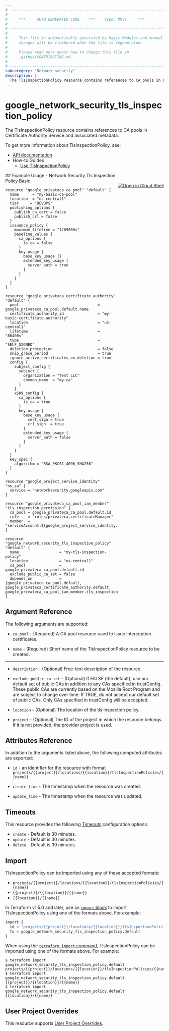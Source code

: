 ```yaml
---
# ----------------------------------------------------------------------------
#
#     ***     AUTO GENERATED CODE    ***    Type: MMv1     ***
#
# ----------------------------------------------------------------------------
#
#     This file is automatically generated by Magic Modules and manual
#     changes will be clobbered when the file is regenerated.
#
#     Please read more about how to change this file in
#     .github/CONTRIBUTING.md.
#
# ----------------------------------------------------------------------------
subcategory: "Network security"
description: |-
  The TlsInspectionPolicy resource contains references to CA pools in Certificate Authority Service and associated metadata.
---
```


# google\_network\_security\_tls\_inspection\_policy

The TlsInspectionPolicy resource contains references to CA pools in Certificate Authority Service and associated metadata.


To get more information about TlsInspectionPolicy, see:

* [API documentation](https://cloud.google.com/secure-web-proxy/docs/reference/network-security/rest/v1/projects.locations.tlsInspectionPolicies)
* How-to Guides
    * [Use TlsInspectionPolicy](https://cloud.google.com/secure-web-proxy/docs/tls-inspection-overview)

<div class = "oics-button" style="float: right; margin: 0 0 -15px">
  <a href="https://console.cloud.google.com/cloudshell/open?cloudshell_git_repo=https%3A%2F%2Fgithub.com%2Fterraform-google-modules%2Fdocs-examples.git&cloudshell_working_dir=network_security_tls_inspection_policy_basic&cloudshell_image=gcr.io%2Fcloudshell-images%2Fcloudshell%3Alatest&open_in_editor=main.tf&cloudshell_print=.%2Fmotd&cloudshell_tutorial=.%2Ftutorial.md" target="_blank">
    <img alt="Open in Cloud Shell" src="//gstatic.com/cloudssh/images/open-btn.svg" style="max-height: 44px; margin: 32px auto; max-width: 100%;">
  </a>
</div>
## Example Usage - Network Security Tls Inspection Policy Basic


```hcl
resource "google_privateca_ca_pool" "default" {
  name      = "my-basic-ca-pool"
  location  = "us-central1"
  tier     = "DEVOPS"
  publishing_options {
    publish_ca_cert = false
    publish_crl = false
  }
  issuance_policy {
    maximum_lifetime = "1209600s"
    baseline_values {
      ca_options {
        is_ca = false
      }
      key_usage {
        base_key_usage {}
        extended_key_usage {
          server_auth = true
        }
      }
    }
  }
}

resource "google_privateca_certificate_authority" "default" {
  pool                                   = google_privateca_ca_pool.default.name
  certificate_authority_id               = "my-basic-certificate-authority"
  location                               = "us-central1"
  lifetime                               = "86400s"
  type                                   = "SELF_SIGNED"
  deletion_protection                    = false
  skip_grace_period                      = true
  ignore_active_certificates_on_deletion = true
  config {
    subject_config {
      subject {
        organization = "Test LLC"
        common_name  = "my-ca"
      }
    }
    x509_config {
      ca_options {
        is_ca = true
      }
      key_usage {
        base_key_usage {
          cert_sign = true
          crl_sign  = true
        }
        extended_key_usage {
          server_auth = false
        }
      }
    }
  }
  key_spec {
    algorithm = "RSA_PKCS1_4096_SHA256"
  }
}

resource "google_project_service_identity" "ns_sa" {
  service = "networksecurity.googleapis.com"
}

resource "google_privateca_ca_pool_iam_member" "tls_inspection_permission" {
  ca_pool = google_privateca_ca_pool.default.id
  role    = "roles/privateca.certificateManager"
  member  = "serviceAccount:${google_project_service_identity.ns_sa.email}"
}

resource "google_network_security_tls_inspection_policy" "default" {
  name                  = "my-tls-inspection-policy"
  location              = "us-central1"
  ca_pool               = google_privateca_ca_pool.default.id
  exclude_public_ca_set = false
  depends_on            = [google_privateca_ca_pool.default, google_privateca_certificate_authority.default, google_privateca_ca_pool_iam_member.tls_inspection_permission]
}
```

## Argument Reference

The following arguments are supported:


* `ca_pool` -
  (Required)
  A CA pool resource used to issue interception certificates.

* `name` -
  (Required)
  Short name of the TlsInspectionPolicy resource to be created.


- - -


* `description` -
  (Optional)
  Free-text description of the resource.

* `exclude_public_ca_set` -
  (Optional)
  If FALSE (the default), use our default set of public CAs in addition to any CAs specified in trustConfig. These public CAs are currently based on the Mozilla Root Program and are subject to change over time. If TRUE, do not accept our default set of public CAs. Only CAs specified in trustConfig will be accepted.

* `location` -
  (Optional)
  The location of the tls inspection policy.

* `project` - (Optional) The ID of the project in which the resource belongs.
    If it is not provided, the provider project is used.


## Attributes Reference

In addition to the arguments listed above, the following computed attributes are exported:

* `id` - an identifier for the resource with format `projects/{{project}}/locations/{{location}}/tlsInspectionPolicies/{{name}}`

* `create_time` -
  The timestamp when the resource was created.

* `update_time` -
  The timestamp when the resource was updated.


## Timeouts

This resource provides the following
[Timeouts](https://developer.hashicorp.com/terraform/plugin/sdkv2/resources/retries-and-customizable-timeouts) configuration options:

- `create` - Default is 30 minutes.
- `update` - Default is 30 minutes.
- `delete` - Default is 30 minutes.

## Import


TlsInspectionPolicy can be imported using any of these accepted formats:

* `projects/{{project}}/locations/{{location}}/tlsInspectionPolicies/{{name}}`
* `{{project}}/{{location}}/{{name}}`
* `{{location}}/{{name}}`


In Terraform v1.5.0 and later, use an [`import` block](https://developer.hashicorp.com/terraform/language/import) to import TlsInspectionPolicy using one of the formats above. For example:

```tf
import {
  id = "projects/{{project}}/locations/{{location}}/tlsInspectionPolicies/{{name}}"
  to = google_network_security_tls_inspection_policy.default
}
```

When using the [`terraform import` command](https://developer.hashicorp.com/terraform/cli/commands/import), TlsInspectionPolicy can be imported using one of the formats above. For example:

```
$ terraform import google_network_security_tls_inspection_policy.default projects/{{project}}/locations/{{location}}/tlsInspectionPolicies/{{name}}
$ terraform import google_network_security_tls_inspection_policy.default {{project}}/{{location}}/{{name}}
$ terraform import google_network_security_tls_inspection_policy.default {{location}}/{{name}}
```

## User Project Overrides

This resource supports [User Project Overrides](https://registry.terraform.io/providers/hashicorp/google/latest/docs/guides/provider_reference#user_project_override).
